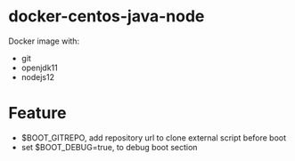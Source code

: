 # docker-centos-java-node

Docker image with:

* git
* openjdk11
* nodejs12


# Feature

* $BOOT_GITREPO, add repository url to clone external script before boot
* set $BOOT_DEBUG=true, to debug boot section
